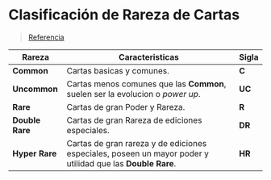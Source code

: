 # Clasificación de Rareza de Cartas

> [Referencia](https://screenrant.com/pokemon-tcg-card-rarity-meaning-value-symbols-explained/)

| Rareza | Caracteristicas | Sigla |
| ------------- | -------------- | -------------- |
| **Common** | Cartas basicas y comunes. | **C** |
| **Uncommon** | Cartas menos comunes que las **Common**, suelen ser la evolucion o *power up*. | **UC** |
| **Rare** | Cartas de gran Poder y Rareza. | **R** |
| **Double Rare** | Cartas de gran Rareza de ediciones especiales. | **DR** |
| **Hyper Rare** | Cartas de gran rareza y de ediciones especiales, poseen un mayor poder y utilidad que las **Double Rare**. | **HR** |
